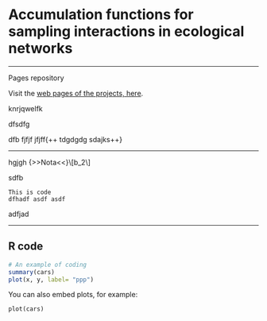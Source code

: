 # Accumulation functions for sampling interactions in ecological networks
____________________

Pages repository

Visit the [web pages of the projects, here][mygithub]. 

knrjqwelfk

dfsdfg


dfb fjfjf jfjff{++ tdgdgdg sdajks++}

-------
hgjgh {>>Nota<<}\\[b_2\\]

sdfb

	This is code
	dfhadf asdf asdf
	

adfjad


-------
R code
------
```R
# An example of coding
summary(cars)
plot(x, y, label= "ppp")
```


You can also embed plots, for example:

```{r fig.width=7, fig.height=6}
plot(cars)
```


[mygithub]: http://pedroj.github.com/


